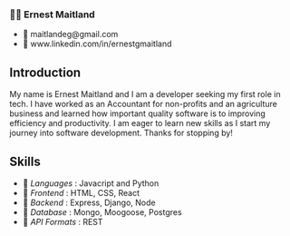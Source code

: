 ### 👨🏾 Ernest Maitland
<ul>
 <li> 📧 maitlandeg@gmail.com </li>
 <li>💼 www.linkedin.com/in/ernestgmaitland </li>
</ul>



## Introduction

My name is Ernest Maitland and I am a developer seeking my first role in tech. I have worked as an Accountant for non-profits and an agriculture business and learned how important quality software is to improving efficiency and productivity. I am eager to learn new skills as I start my journey into software development. Thanks for stopping by!

## Skills
<ul>
  <li>🔺 <em>Languages</em> : Javacript and Python </li>
  <li>🔺 <em>Frontend</em> : HTML, CSS, React </li>
  <li>🔺 <em>Backend</em> : Express, Django, Node </li> 
  <li>🔺 <em>Database</em> : Mongo, Moogoose, Postgres </li>
  <li>🔺 <em>API Formats</em> : REST </li>
</ul>

<!--
**loex345/loex345** is a ✨ _special_ ✨ repository because its `README.md` (this file) appears on your GitHub profile.

Here are some ideas to get you started:

- 🔭 I’m currently working on ...
- 🌱 I’m currently learning ...
- 👯 I’m looking to collaborate on ...
- 🤔 I’m looking for help with ...
- 💬 Ask me about ...
- 📫 How to reach me: ...
- 😄 Pronouns: ...
- ⚡ Fun fact: ...
-->
